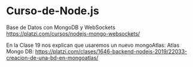 # Curso-de-Node.js
Base de Datos con MongoDB y WebSockets
https://platzi.com/cursos/nodejs-mongo-websockets/

En la Clase 19 nos explican que usaremos un nuevo mongoAtlas:
Atlas Mongo DB: https://platzi.com/clases/1646-backend-nodejs-2019/22033-creacion-de-una-bd-en-mongoatlas/
